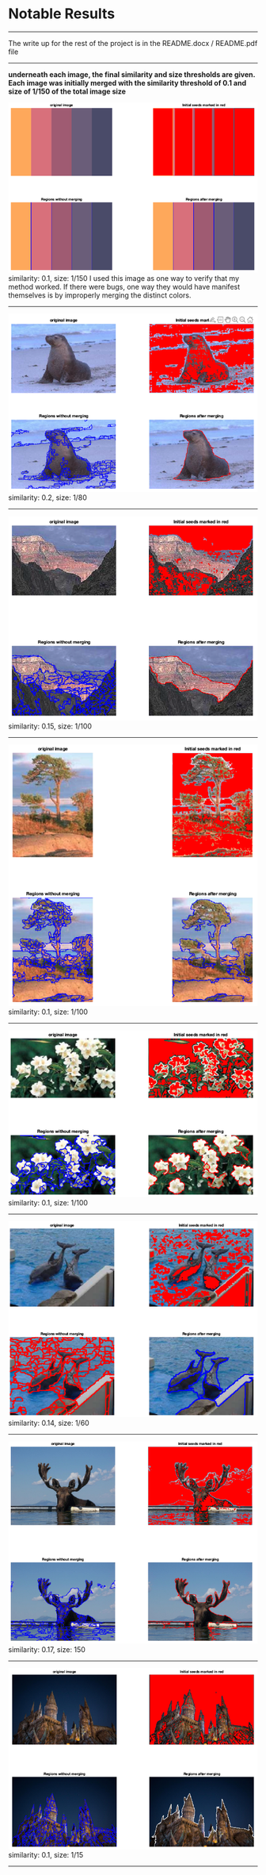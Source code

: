# Notable Results 
------
The write up for the rest of the project is in the README.docx / README.pdf file

-------
**underneath each image, the final similarity and size thresholds are given. Each image was initially merged with the similarity threshold of 0.1 and size of 1/150 of the total image size**

<img src='./fineTunedResults/colors.tif'>
similarity: 0.1, size: 1/150 I used this image as one way to verify that my method worked. If there were bugs, one way they would have manifest themselves is by improperly merging the distinct colors. 


----
<img src='./fineTunedResults/final_seal.tif'>
similarity: 0.2, size: 1/80

----

<img src='./fineTunedResults/final_mountains.tif'>
similarity: 0.15, size: 1/100

----
<img src='./fineTunedResults/final_tree.tif'>
similarity: 0.1, size: 1/100

----
<img src='./fineTunedResults/final_flowers.tif'>
similarity: 0.1, size: 1/100

----

<img src='./fineTunedResults/final_dolphins.tif'>
similarity: 0.14, size: 1/60

----

<img src='./fineTunedResults/final_moose.tif'>
similarity: 0.17, size: 150

----

<img src='./fineTunedResults/final_castle.tif'>
similarity: 0.1, size: 1/15

----


